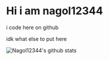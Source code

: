 # Hi i am nagol12344

i code here on github

idk what else to put here

![Nagol12344's github stats](https://github-readme-stats.vercel.app/api?username=Nagol12344&theme=tokyonight&show_icons=true)
